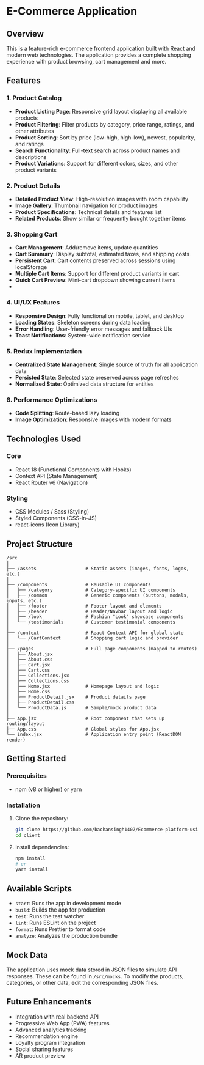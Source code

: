# E-Commerce Application

## Overview
This is a feature-rich e-commerce frontend application built with React and modern web technologies. The application provides a complete shopping experience with product browsing, cart management and more.

## Features

### 1. Product Catalog
- **Product Listing Page**: Responsive grid layout displaying all available products
- **Product Filtering**: Filter products by category, price range, ratings, and other attributes
- **Product Sorting**: Sort by price (low-high, high-low), newest, popularity, and ratings
- **Search Functionality**: Full-text search across product names and descriptions
- **Product Variations**: Support for different colors, sizes, and other product variants

### 2. Product Details
- **Detailed Product View**: High-resolution images with zoom capability
- **Image Gallery**: Thumbnail navigation for product images
- **Product Specifications**: Technical details and features list
- **Related Products**: Show similar or frequently bought together items

### 3. Shopping Cart
- **Cart Management**: Add/remove items, update quantities
- **Cart Summary**: Display subtotal, estimated taxes, and shipping costs
- **Persistent Cart**: Cart contents preserved across sessions using localStorage
- **Multiple Cart Items**: Support for different product variants in cart
- **Quick Cart Preview**: Mini-cart dropdown showing current items
- 
### 4. UI/UX Features
- **Responsive Design**: Fully functional on mobile, tablet, and desktop
- **Loading States**: Skeleton screens during data loading
- **Error Handling**: User-friendly error messages and fallback UIs
- **Toast Notifications**: System-wide notification service

### 5. Redux Implementation
- **Centralized State Management**: Single source of truth for all application data
- **Persisted State**: Selected state preserved across page refreshes
- **Normalized State**: Optimized data structure for entities

### 6. Performance Optimizations
- **Code Splitting**: Route-based lazy loading
- **Image Optimization**: Responsive images with modern formats

## Technologies Used

### Core
- React 18 (Functional Components with Hooks)
- Context API (State Management)
- React Router v6 (Navigation)

### Styling
- CSS Modules / Sass (Styling)
- Styled Components (CSS-in-JS)
- react-icons (Icon Library)

## Project Structure

```
/src
│
├── /assets                  # Static assets (images, fonts, logos, etc.)
│
├── /components              # Reusable UI components
│   ├── /category            # Category-specific UI components
│   ├── /common              # Generic components (buttons, modals, inputs, etc.)
│   ├── /footer              # Footer layout and elements
│   ├── /header              # Header/Navbar layout and logic
│   ├── /look                # Fashion "Look" showcase components
│   └── /testimonials        # Customer testimonial components
│
├── /context                 # React Context API for global state
│   └── /CartContext         # Shopping cart logic and provider
│
├── /pages                   # Full page components (mapped to routes)
│   ├── About.jsx
│   ├── About.css
│   ├── Cart.jsx
│   ├── Cart.css
│   ├── Collections.jsx
│   ├── Collections.css
│   ├── Home.jsx             # Homepage layout and logic
│   ├── Home.css
│   ├── ProductDetail.jsx    # Product details page
│   ├── ProductDetail.css
│   └── ProductData.js       # Sample/mock product data
│
├── App.jsx                  # Root component that sets up routing/layout
├── App.css                  # Global styles for App.jsx
└── index.jsx                # Application entry point (ReactDOM render)
```

## Getting Started

### Prerequisites
- npm (v8 or higher) or yarn

### Installation
1. Clone the repository:
   ```bash
   git clone https://github.com/bachansingh1407/Ecommerce-platform-using-mern-stack.git
   cd client
   ```

2. Install dependencies:
   ```bash
   npm install
   # or
   yarn install
   ```

## Available Scripts

- `start`: Runs the app in development mode
- `build`: Builds the app for production
- `test`: Runs the test watcher
- `lint`: Runs ESLint on the project
- `format`: Runs Prettier to format code
- `analyze`: Analyzes the production bundle

## Mock Data
The application uses mock data stored in JSON files to simulate API responses. These can be found in `/src/mocks`. To modify the products, categories, or other data, edit the corresponding JSON files.

## Future Enhancements
- Integration with real backend API
- Progressive Web App (PWA) features
- Advanced analytics tracking
- Recommendation engine
- Loyalty program integration
- Social sharing features
- AR product preview
